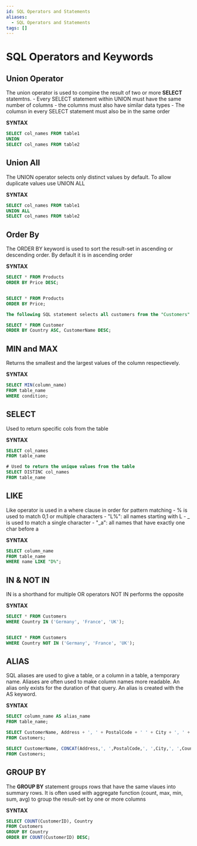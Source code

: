 ```yaml
---
id: SQL Operators and Statements
aliases:
  - SQL Operators and Statements
tags: []
---
```


# SQL Operators and Keywords
## Union Operator
The union operator is used to compine the result of two or more **SELECT** statemtns.
    - Every SELECT statement within UNION must have the same number of columns
    - the columns must also have similar data types
    - The columsn in every SELECT statement must also be in the same order

**SYNTAX**
```sql
SELECT col_names FROM table1
UNION
SELECT col_names FROM table2
```
## Union All
The UNION operator selects only distinct values by default. To allow duplicate values use UNION ALL

**SYNTAX**
```sql
SELECT col_names FROM table1
UNION ALL
SELECT col_names FROM table2
```
## Order By
The ORDER BY keyword is used to sort the result-set in ascending or descending order. By default it is in ascending order

**SYNTAX**
```sql
SELECT * FROM Products
ORDER BY Price DESC;


SELECT * FROM Products
ORDER BY Price;

The following SQL statement selects all customers from the "Customers" table, sorted ascending by the "Country" and descending by the "CustomerName" column:

SELECT * FROM Customer
ORDER BY Country ASC, CustomerName DESC;
```
## MIN and MAX
Returns the smallest and the largest values of the column respectievely.

**SYNTAX**
```sql
SELECT MIN(column_name)
FROM table_name
WHERE condition;
```

## SELECT
Used to return specific cols from the table

**SYNTAX**

```sql
SELECT col_names
FROM table_name

# Used to return the unique values from the table
SELECT DISTINC col_names
FROM table_name
```

## LIKE
Like operator is used in a where clause in order for pattern matching
    - % is used to match 0,1 or multiple characters - "L%": all names starting with L
    - _ is used to match a single character - "_a": all names that have exactly one char before a

**SYNTAX**
```sql
SELECT column_name
FROM table_name
WHERE name LIKE "D%";
```

## IN & NOT IN
IN is a shorthand for multiple OR operators
NOT IN performs the opposite 

**SYNTAX**
```sql
SELECT * FROM Customers
WHERE Country IN ('Germany', 'France', 'UK');


SELECT * FROM Customers
WHERE Country NOT IN ('Germany', 'France', 'UK');
```

## ALIAS
SQL aliases are used to give a table, or a column in a table, a temporary name.
Aliases are often used to make column names more readable. 
An alias only exists for the duration of that query. An alias is created with the AS keyword.


**SYNTAX**
```sql
SELECT column_name AS alias_name
FROM table_name;

SELECT CustomerName, Address + ', ' + PostalCode + ' ' + City + ', ' + Country AS Address
FROM Customers;

SELECT CustomerName, CONCAT(Address,', ',PostalCode,', ',City,', ',Country) AS Address
FROM Customers;
```

## GROUP BY
The **GROUP BY** statement groups rows that have the same vlaues into summary rows.
It is often used with aggregate function (count, max, min, sum, avg) to group the result-set by one or more columns

**SYNTAX**
```sql
SELECT COUNT(CustomerID), Country
FROM Customers
GROUP BY Country
ORDER BY COUNT(CustomerID) DESC;
```


